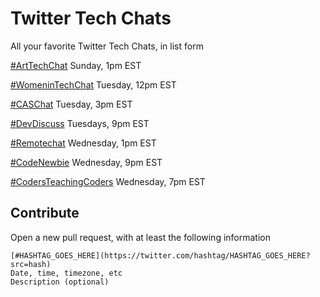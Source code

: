 # Twitter Tech Chats

All your favorite Twitter Tech Chats, in list form

[#ArtTechChat](https://twitter.com/hashtag/arttechchat?src=hash)
Sunday, 1pm EST

[#WomeninTechChat](https://twitter.com/hashtag/WomeninTechChat?src=hash)
Tuesday, 12pm EST

[#CASChat](https://twitter.com/hashtag/CASChat?src=hash)
Tuesday, 3pm EST

[#DevDiscuss](https://twitter.com/hashtag/DevDiscuss?src=hash)
Tuesdays, 9pm EST

[#Remotechat](https://twitter.com/hashtag/Remotechat?src=hash)
Wednesday, 1pm EST

[#CodeNewbie](https://twitter.com/hashtag/CodeNewbie?src=hash)
Wednesday, 9pm EST

[#CodersTeachingCoders](https://twitter.com/hashtag/CodersTeachingCoders?src=hash)
Wednesday, 7pm EST


## Contribute

Open a new pull request, with at least the following information


```
[#HASHTAG_GOES_HERE](https://twitter.com/hashtag/HASHTAG_GOES_HERE?src=hash)
Date, time, timezone, etc
Description (optional)
```
